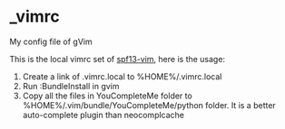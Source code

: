 _vimrc
======

My config file of gVim

This is the local vimrc set of [spf13-vim](https://github.com/spf13/spf13-vim), here is the usage:
1. Create a link of .vimrc.local to %HOME%/.vimrc.local
2. Run :BundleInstall in gvim
3. Copy all the files in YouCompleteMe folder to %HOME%/.vim/bundle/YouCompleteMe/python folder. It is a better auto-complete plugin than neocomplcache
